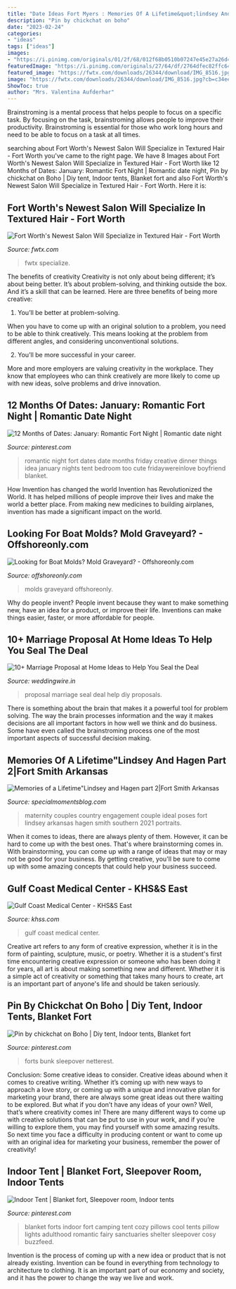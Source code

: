 ```yaml
---
title: "Date Ideas Fort Myers : Memories Of A Lifetime&quot;lindsey And Hagen Part 2|fort Smith Arkansas"
description: "Pin by chickchat on boho"
date: "2023-02-24"
categories:
- "ideas"
tags: ["ideas"]
images:
- "https://i.pinimg.com/originals/01/2f/68/012f68b0510b07247e45e27a26d4d011.jpg"
featuredImage: "https://i.pinimg.com/originals/27/64/df/2764dfec82ffc64b4b5f33cc141285b4.jpg"
featured_image: "https://fwtx.com/downloads/26344/download/IMG_8516.jpg?cb=c34ee43abe67d107fda9fc2cb96b46a7&amp;w={width}&amp;h={height}"
image: "https://fwtx.com/downloads/26344/download/IMG_8516.jpg?cb=c34ee43abe67d107fda9fc2cb96b46a7&amp;w={width}&amp;h={height}"
ShowToc: true
author: "Mrs. Valentina Aufderhar"
---
```



Brainstroming is a mental process that helps people to focus on a specific task. By focusing on the task, brainstroming allows people to improve their productivity. Brainstroming is essential for those who work long hours and need to be able to focus on a task at all times.

	

		
searching about Fort Worth&#039;s Newest Salon Will Specialize in Textured Hair - Fort Worth you've came to the right page. We have 8 Images about Fort Worth&#039;s Newest Salon Will Specialize in Textured Hair - Fort Worth like 12 Months of Dates: January: Romantic Fort Night | Romantic date night, Pin by chickchat on Boho | Diy tent, Indoor tents, Blanket fort and also Fort Worth&#039;s Newest Salon Will Specialize in Textured Hair - Fort Worth. Here it is:
		
    
## Fort Worth&#039;s Newest Salon Will Specialize In Textured Hair - Fort Worth

<img loading=lazy src="https://fwtx.com/downloads/26344/download/IMG_8516.jpg?cb=c34ee43abe67d107fda9fc2cb96b46a7&amp;w=width&amp;h=height" onerror="this.onerror=null;this.src='https://tse1.mm.bing.net/th?id=OIP.JR1HvNwJplAzMJgS2z1RnQHaJ3&amp;pid=15.1';" alt="Fort Worth&#039;s Newest Salon Will Specialize in Textured Hair - Fort Worth">

_Source: fwtx.com_

>fwtx specialize. 

	

The benefits of creativity
Creativity is not only about being different; it’s about being better. It’s about problem-solving, and thinking outside the box. And it’s a skill that can be learned. Here are three benefits of being more creative:
1. You’ll be better at problem-solving.

When you have to come up with an original solution to a problem, you need to be able to think creatively. This means looking at the problem from different angles, and considering unconventional solutions.

2. You’ll be more successful in your career.

More and more employers are valuing creativity in the workplace. They know that employees who can think creatively are more likely to come up with new ideas, solve problems and drive innovation.

    
## 12 Months Of Dates: January: Romantic Fort Night | Romantic Date Night

<img loading=lazy src="https://i.pinimg.com/originals/27/64/df/2764dfec82ffc64b4b5f33cc141285b4.jpg" onerror="this.onerror=null;this.src='https://tse4.mm.bing.net/th?id=OIP.jubobJsRYC8n5WCulErdzQHaLH&amp;pid=15.1';" alt="12 Months of Dates: January: Romantic Fort Night | Romantic date night">

_Source: pinterest.com_

>romantic night fort dates date months friday creative dinner things idea january nights tent bedroom too cute fridaywereinlove boyfriend blanket. 

	

How Invention has changed the world
Invention has Revolutionized the World. It has helped millions of people improve their lives and make the world a better place. From making new medicines to building airplanes, invention has made a significant impact on the world.

    
## Looking For Boat Molds? Mold Graveyard? - Offshoreonly.com

<img loading=lazy src="https://www.offshoreonly.com/forums/attachments/general-boating-discussion/124664d1108017399-looking-boat-molds-mold-graveyard-fort-myers-036.jpg" onerror="this.onerror=null;this.src='https://tse2.mm.bing.net/th?id=OIP.HhAR1SpxIVHFMbMbJEms6wHaFj&amp;pid=15.1';" alt="Looking for Boat Molds? Mold Graveyard? - Offshoreonly.com">

_Source: offshoreonly.com_

>molds graveyard offshoreonly. 

	

Why do people invent?
People invent because they want to make something new, have an idea for a product, or improve their life. Inventions can make things easier, faster, or more affordable for people.

    
## 10+ Marriage Proposal At Home Ideas To Help You Seal The Deal

<img loading=lazy src="https://cdn0.weddingwire.in/articles/images/5/3/9/1/img_91935/marriage-proposal-at-home-pinterest-diy-decor.jpeg" onerror="this.onerror=null;this.src='https://tse4.mm.bing.net/th?id=OIP.FwfghvdUwknpA0JxdCmHwQHaFZ&amp;pid=15.1';" alt="10+ Marriage Proposal at Home Ideas to Help You Seal the Deal">

_Source: weddingwire.in_

>proposal marriage seal deal help diy proposals. 

	

There is something about the brain that makes it a powerful tool for problem solving. The way the brain processes information and the way it makes decisions are all important factors in how well we think and do business. Some have even called the brainstroming process one of the most important aspects of successful decision making.

    
## Memories Of A Lifetime&quot;Lindsey And Hagen Part 2|Fort Smith Arkansas

<img loading=lazy src="http://specialmomentsblog.com/wp-content/uploads/2014/03/Southern-Maternity-Pictures-Maternity-Picture-ideas-Country-Maternity-Pictures_0042.jpg" onerror="this.onerror=null;this.src='https://tse3.mm.bing.net/th?id=OIP.TgHKARlkJ1r-NWMnheIGRwHaLE&amp;pid=15.1';" alt="Memories of a Lifetime&quot;Lindsey and Hagen part 2|Fort Smith Arkansas">

_Source: specialmomentsblog.com_

>maternity couples country engagement couple ideal poses fort lindsey arkansas hagen smith southern 2021 portraits. 

	

When it comes to ideas, there are always plenty of them. However, it can be hard to come up with the best ones. That's where brainstorming comes in. With brainstorming, you can come up with a range of ideas that may or may not be good for your business. By getting creative, you'll be sure to come up with some amazing concepts that could help your business succeed.

    
## Gulf Coast Medical Center - KHS&amp;S East

<img loading=lazy src="https://www.khss.com/wp-content/uploads/2020/03/jjgillan200902170170-6crp-2500x1425.jpg" onerror="this.onerror=null;this.src='https://tse2.mm.bing.net/th?id=OIP.NEvg8rW9sYhiXuSpd9aT2gHaEO&amp;pid=15.1';" alt="Gulf Coast Medical Center - KHS&amp;S East">

_Source: khss.com_

>gulf coast medical center. 

	

Creative art refers to any form of creative expression, whether it is in the form of painting, sculpture, music, or poetry. Whether it is a student's first time encountering creative expression or someone who has been doing it for years, all art is about making something new and different. Whether it is a simple act of creativity or something that takes many hours to create, art is an important part of anyone's life and should be taken seriously.

    
## Pin By Chickchat On Boho | Diy Tent, Indoor Tents, Blanket Fort

<img loading=lazy src="https://i.pinimg.com/originals/01/2f/68/012f68b0510b07247e45e27a26d4d011.jpg" onerror="this.onerror=null;this.src='https://tse1.mm.bing.net/th?id=OIP.JD3TgLFvROnlph-hXJxplQHaJ4&amp;pid=15.1';" alt="Pin by chickchat on Boho | Diy tent, Indoor tents, Blanket fort">

_Source: pinterest.com_

>forts bunk sleepover netterest. 

	

Conclusion: Some creative ideas to consider.
Creative ideas abound when it comes to creative writing. Whether it’s coming up with new ways to approach a love story, or coming up with a unique and innovative plan for marketing your brand, there are always some great ideas out there waiting to be explored. But what if you don’t have any ideas of your own? Well, that’s where creativity comes in! There are many different ways to come up with creative solutions that can be put to use in your work, and if you’re willing to explore them, you may find yourself with some amazing results. So next time you face a difficulty in producing content or want to come up with an original idea for marketing your business, remember the power of creativity!

    
## Indoor Tent | Blanket Fort, Sleepover Room, Indoor Tents

<img loading=lazy src="https://i.pinimg.com/originals/11/3f/2a/113f2a1509608246edae3271ceaf82b2.jpg" onerror="this.onerror=null;this.src='https://tse4.mm.bing.net/th?id=OIP.dLVjRwtFomSADde53cFnhgHaLH&amp;pid=15.1';" alt="Indoor Tent | Blanket fort, Sleepover room, Indoor tents">

_Source: pinterest.com_

>blanket forts indoor fort camping tent cozy pillows cool tents pillow lights adulthood romantic fairy sanctuaries shelter sleepover cosy buzzfeed. 

	

Invention is the process of coming up with a new idea or product that is not already existing. Invention can be found in everything from technology to architecture to clothing. It is an important part of our economy and society, and it has the power to change the way we live and work.

